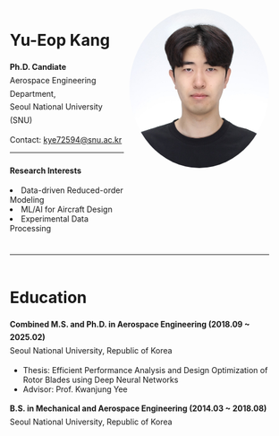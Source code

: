 ---
---

<div style="display: flex; flex-direction: column; align-items: center; width: 100%; text-align: left; padding: 20px; box-sizing: border-box;">
    <!-- Profile Section -->
    <div style="display: flex; justify-content: flex-start; align-items: flex-start; width: 100%; max-width: 1000px; margin-bottom: 10px;">
        <div style="flex-grow: 1;">
            <h1>Yu-Eop Kang</h1>
            <span style="font-size:1.0em;"><p style="line-height: 1.7;"><strong>Ph.D. Candiate</strong><br style="margin-bottom: 10px;">
            Aerospace Engineering Department,<br>
            Seoul National University (SNU)</p>
            <p>Contact: <a href="mailto:kye72594@snu.ac.kr">kye72594@snu.ac.kr</a></p>
            <hr style="width: 100%; max-width: 1000px; margin-bottom: 20px;">
            <p style="line-height: 1.7;"><strong>Research Interests</strong>
            <br>
            <li>Data-driven Reduced-order Modeling</li>
            <li>ML/AI for Aircraft Design</li>
            <li>Experimental Data Processing</li>
            </p></span>
        </div>
        <img src="assets/images/profile3.jpg" alt="Yu-Eop Kang" style="border-radius: 50%; width: 250px;  height: auto; margin-left: 10px;">
    </div>
    <hr style="width: 100%; max-width: 1000px; margin-bottom: 20px;">
    <!-- Education Section -->
    <div style="width: 100%; max-width: 1000px;">
        <h1>Education</h1>
        <span style="font-size:1.0em;"><p style="line-height: 1.7;"><strong>Combined M.S. and Ph.D. in Aerospace Engineering (2018.09 ~ 2025.02)</strong><br> Seoul National University, Republic of Korea</p>
        <ul>
            <li>Thesis: Efficient Performance Analysis and Design Optimization of Rotor Blades using Deep Neural Networks</li>
            <li>Advisor: Prof. Kwanjung Yee</li>
        </ul>
        <p style="line-height: 1.7;"><strong>B.S. in Mechanical and Aerospace Engineering (2014.03 ~ 2018.08)</strong> <br> Seoul National University, Republic of Korea</p></span>
    </div>
</div>